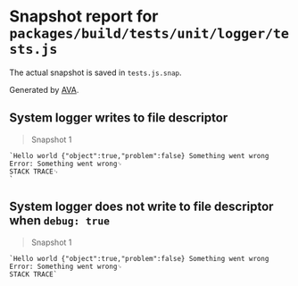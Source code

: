 # Snapshot report for `packages/build/tests/unit/logger/tests.js`

The actual snapshot is saved in `tests.js.snap`.

Generated by [AVA](https://avajs.dev).

## System logger writes to file descriptor

> Snapshot 1

    `Hello world {"object":true,"problem":false} Something went wrong Error: Something went wrong␊
    STACK TRACE␊
    `

## System logger does not write to file descriptor when `debug: true`

> Snapshot 1

    `Hello world {"object":true,"problem":false} Something went wrong Error: Something went wrong␊
    STACK TRACE`
